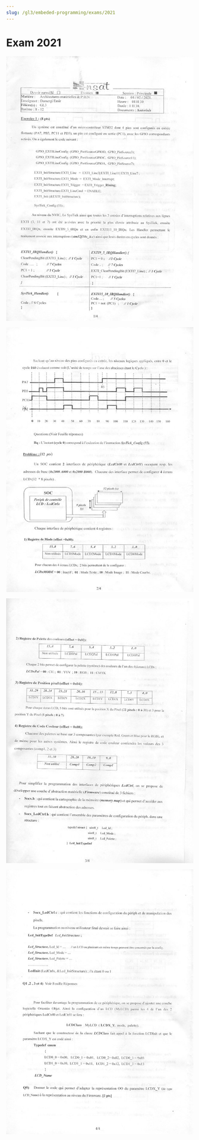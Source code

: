 ```yaml
---
slug: /gl3/embeded-programming/exams/2021
---
```


# Exam 2021

![1](assets/2021-1.jpg)

![2](assets/2021-2.jpg)

![3](assets/2021-3.jpg)

![4](assets/2021-4.jpg)
